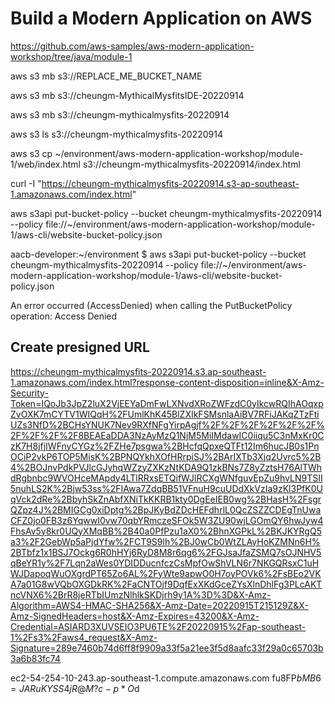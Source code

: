 
#  Build a Modern Application on AWS

https://github.com/aws-samples/aws-modern-application-workshop/tree/java/module-1

 aws s3 mb s3://REPLACE_ME_BUCKET_NAME
  
  aws s3 mb s3://cheungm-MythicalMysfitsIDE-20220914
  
  aws s3 mb s3://cheungm-mythicalmysfits-20220914
  
  aws s3 ls s3://cheungm-mythicalmysfits-20220914
  
  aws s3 cp ~/environment/aws-modern-application-workshop/module-1/web/index.html s3://cheungm-mythicalmysfits-20220914/index.html
  
    
  curl -I "https://cheungm-mythicalmysfits-20220914.s3-ap-southeast-1.amazonaws.com/index.html"
  
  aws s3api put-bucket-policy --bucket cheungm-mythicalmysfits-20220914 --policy file://~/environment/aws-modern-application-workshop/module-1/aws-cli/website-bucket-policy.json


aacb-developer:~/environment $   aws s3api put-bucket-policy --bucket cheungm-mythicalmysfits-20220914 --policy file://~/environment/aws-modern-application-workshop/module-1/aws-cli/website-bucket-policy.json

An error occurred (AccessDenied) when calling the PutBucketPolicy operation: Access Denied


## Create presigned URL
https://cheungm-mythicalmysfits-20220914.s3.ap-southeast-1.amazonaws.com/index.html?response-content-disposition=inline&X-Amz-Security-Token=IQoJb3JpZ2luX2VjEEYaDmFwLXNvdXRoZWFzdC0yIkcwRQIhAOqxpZvOXK7mCYTV1WIQqH%2FUmlKhK45BlZXIkFSMsnlaAiBV7RFiJAKqZTzFtiUZs3NfD%2BCHsYNUK7Nev9RXfNFgYirpAgjf%2F%2F%2F%2F%2F%2F%2F%2F%2F%2F8BEAEaDDA3NzAyMzQ1NjM5MiIMdawIC0iiqu5C3nMxKr0CzK7H8jfjIWFnyCYGz%2FZHe7psgwa%2BHcfqQpxeQTFt12Im6hucJB0s1PnOCiP2vkP6TOP5MisK%2BPNQYkhXOfHRrpiSJ%2BArIXTb3Xjq2Uvrc5%2B4%2BOJnvPdkPVJlcGJyhqWZzyZXKzNtKDA9Q1zkBNs7Z8yZztsH76AlTWhdRgbnbc9WVOHceMApdy4LTlRRxsETQifWJlRCXgWNfguvEpZu9hvLN9TSII5nuhLS2K%2Bjw53ss%2FIAwa7ZdqBB51VFnuH9cuUDdXkVzIa9zKl3PfK0UqVck2dRe%2BbyhSkZnAbfXNiTkKKRB1kty0DgEeIEB0wg%2BHasH%2FsgrQZpz4J%2BMIGCg0xiDptg%2BpJKyBdZDcHEFdhrlL0QcZSZZCDEgTnUwaCFZ0jo0FB3z6YqwwI0vw70qbYRmczeSFOk5W3ZU90wjLGOmQY6hwJyw4FhsAv5y8kr0UQyXMqBB%2B40a0PfPzu1aX0%2BhnXGPkL%2BKJKYRgQ5a3%2F2GebWp5aPjdYfw%2FCT9S9lh%2BJ0wCb0WtZLAyHoKZMNn6H%2BTbfz1x1BSJ7Ockg6R0hHYj6RyD8M8r6qg6%2FGJsaJfaZSMQ7sOJNHV5qBeYR1y%2F7Lqn2aWes0YDIDDucnfczCsMpfOwShVLN6r7NKGQRsxC1uHWJDapoqWuOXgrdPT65Zo6AL%2FyWte9apwO0H7oyPOVk6%2FsBEo2VKA7a01G8wVQbOXGDkRK%2FaCNTOjf9DqfExXKdGceZYsXlnDhlFg3PLcAKTncVNX6%2BrR8jeRTbIUmzNlhlkSKDjrh9y1A%3D%3D&X-Amz-Algorithm=AWS4-HMAC-SHA256&X-Amz-Date=20220915T215129Z&X-Amz-SignedHeaders=host&X-Amz-Expires=43200&X-Amz-Credential=ASIARD3XUVSEIO3PU6TE%2F20220915%2Fap-southeast-1%2Fs3%2Faws4_request&X-Amz-Signature=289e7460b74d6ff8f9909a33f5a21ee3f5d8aafc33f29a0c65703b3a6b83fc74


ec2-54-254-10-243.ap-southeast-1.compute.amazonaws.com
fu8FP$bMB6=JARuKYSS4jR@M?c-p*O$d
